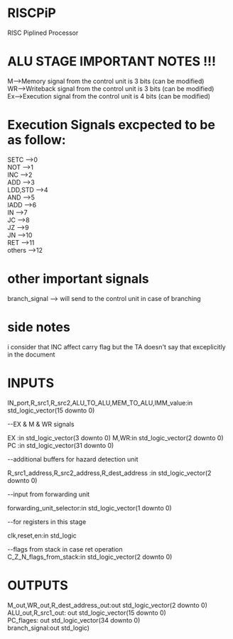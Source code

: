 # RISCPiP
RISC Piplined Processor
# ALU STAGE IMPORTANT NOTES !!! 
M-->Memory signal from the control unit is 3 bits (can be modified)\
WR-->Writeback signal from the control unit is 3 bits (can be modified)\
Ex-->Execution signal from the control unit is 4 bits (can be modified)
# Execution Signals excpected to be as follow:
SETC     -->0\
NOT      -->1\
INC      -->2\
ADD      -->3\
LDD,STD  -->4\
AND      -->5\
IADD     -->6\
IN       -->7\
JC       -->8\
JZ       -->9\
JN       -->10\
RET      -->11\
others   -->12

# other important signals
branch_signal --> will send to the control unit in case of branching

# side notes
i consider that INC affect carry flag but the TA doesn't say that exceplicitly in the document 
# INPUTS
IN_port,R_src1,R_src2,ALU_TO_ALU,MEM_TO_ALU,IMM_value:in std_logic_vector(15 downto 0)

--EX & M & WR signals

EX :in std_logic_vector(3 downto 0)
M,WR:in std_logic_vector(2 downto 0)
PC :in std_logic_vector(31 downto 0)

--additional buffers for hazard detection unit

R_src1_address,R_src2_address,R_dest_address :in std_logic_vector(2 downto 0)

--input from forwarding unit

forwarding_unit_selector:in std_logic_vector(1 downto 0)

--for registers in this stage

clk,reset,en:in std_logic

--flags from stack in case ret operation \
C_Z_N_flags_from_stack:in std_logic_vector(2 downto 0)

# OUTPUTS

M_out,WR_out,R_dest_address_out:out std_logic_vector(2 downto 0) \
ALU_out,R_src1_out: out std_logic_vector(15 downto 0) \
PC_flages: out std_logic_vector(34 downto 0) \
branch_signal:out std_logic)







